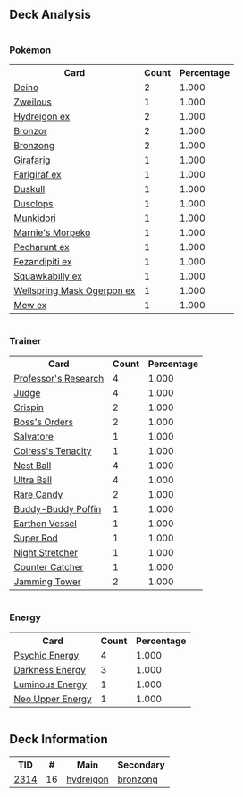 
## Deck Analysis

<div style="display: flex; flex-wrap: wrap;">
<div style="flex: 1; margin-right: 10px;">
<h3>Pokémon</h3><table><tr><th>Card</th><th>Count</th><th>Percentage</th></tr><tr><td rowspan='1'><a href='https://limitlesstcg.com/cards/SSP/117'>Deino</a></td><td>2</td><td>1.000</td></tr><tr><td rowspan='1'><a href='https://limitlesstcg.com/cards/SSP/118'>Zweilous</a></td><td>1</td><td>1.000</td></tr><tr><td rowspan='1'><a href='https://limitlesstcg.com/cards/SSP/119'>Hydreigon ex</a></td><td>2</td><td>1.000</td></tr><tr><td rowspan='1'><a href='https://limitlesstcg.com/cards/SSP/126'>Bronzor</a></td><td>2</td><td>1.000</td></tr><tr><td rowspan='1'><a href='https://limitlesstcg.com/cards/TEF/69'>Bronzong</a></td><td>2</td><td>1.000</td></tr><tr><td rowspan='1'><a href='https://limitlesstcg.com/cards/TWM/83'>Girafarig</a></td><td>1</td><td>1.000</td></tr><tr><td rowspan='1'><a href='https://limitlesstcg.com/cards/TEF/108'>Farigiraf ex</a></td><td>1</td><td>1.000</td></tr><tr><td rowspan='1'><a href='https://limitlesstcg.com/cards/PRE/35'>Duskull</a></td><td>1</td><td>1.000</td></tr><tr><td rowspan='1'><a href='https://limitlesstcg.com/cards/PRE/36'>Dusclops</a></td><td>1</td><td>1.000</td></tr><tr><td rowspan='1'><a href='https://limitlesstcg.com/cards/TWM/95'>Munkidori</a></td><td>1</td><td>1.000</td></tr><tr><td rowspan='1'><a href='https://limitlesstcg.com/cards/jp/SVOM/20?translate=en'>Marnie's Morpeko</a></td><td>1</td><td>1.000</td></tr><tr><td rowspan='1'><a href='https://limitlesstcg.com/cards/SFA/39'>Pecharunt ex</a></td><td>1</td><td>1.000</td></tr><tr><td rowspan='1'><a href='https://limitlesstcg.com/cards/SFA/38'>Fezandipiti ex</a></td><td>1</td><td>1.000</td></tr><tr><td rowspan='1'><a href='https://limitlesstcg.com/cards/PAL/169'>Squawkabilly ex</a></td><td>1</td><td>1.000</td></tr><tr><td rowspan='1'><a href='https://limitlesstcg.com/cards/TWM/64'>Wellspring Mask Ogerpon ex</a></td><td>1</td><td>1.000</td></tr><tr><td rowspan='1'><a href='https://limitlesstcg.com/cards/MEW/151'>Mew ex</a></td><td>1</td><td>1.000</td></tr></table>
</div><div style='flex: 1; margin-right: 10px;'><h3>Trainer</h3><table><tr><th>Card</th><th>Count</th><th>Percentage</th></tr><tr><td rowspan='1'><a href='https://limitlesstcg.com/cards/SVI/189'>Professor's Research</a></td><td>4</td><td>1.000</td></tr><tr><td rowspan='1'><a href='https://limitlesstcg.com/cards/SVI/176'>Judge</a></td><td>4</td><td>1.000</td></tr><tr><td rowspan='1'><a href='https://limitlesstcg.com/cards/SCR/133'>Crispin</a></td><td>2</td><td>1.000</td></tr><tr><td rowspan='1'><a href='https://limitlesstcg.com/cards/PAL/172'>Boss's Orders</a></td><td>2</td><td>1.000</td></tr><tr><td rowspan='1'><a href='https://limitlesstcg.com/cards/TEF/160'>Salvatore</a></td><td>1</td><td>1.000</td></tr><tr><td rowspan='1'><a href='https://limitlesstcg.com/cards/SFA/57'>Colress's Tenacity</a></td><td>1</td><td>1.000</td></tr><tr><td rowspan='1'><a href='https://limitlesstcg.com/cards/SVI/181'>Nest Ball</a></td><td>4</td><td>1.000</td></tr><tr><td rowspan='1'><a href='https://limitlesstcg.com/cards/SVI/196'>Ultra Ball</a></td><td>4</td><td>1.000</td></tr><tr><td rowspan='1'><a href='https://limitlesstcg.com/cards/SVI/191'>Rare Candy</a></td><td>2</td><td>1.000</td></tr><tr><td rowspan='1'><a href='https://limitlesstcg.com/cards/TEF/144'>Buddy-Buddy Poffin</a></td><td>1</td><td>1.000</td></tr><tr><td rowspan='1'><a href='https://limitlesstcg.com/cards/PAR/163'>Earthen Vessel</a></td><td>1</td><td>1.000</td></tr><tr><td rowspan='1'><a href='https://limitlesstcg.com/cards/PAL/188'>Super Rod</a></td><td>1</td><td>1.000</td></tr><tr><td rowspan='1'><a href='https://limitlesstcg.com/cards/SFA/61'>Night Stretcher</a></td><td>1</td><td>1.000</td></tr><tr><td rowspan='1'><a href='https://limitlesstcg.com/cards/PAR/160'>Counter Catcher</a></td><td>1</td><td>1.000</td></tr><tr><td rowspan='1'><a href='https://limitlesstcg.com/cards/TWM/153'>Jamming Tower</a></td><td>2</td><td>1.000</td></tr></table>
</div><div style='flex: 1; margin-right: 10px;'><h3>Energy</h3><table><tr><th>Card</th><th>Count</th><th>Percentage</th></tr><tr><td rowspan='1'><a href='https://limitlesstcg.com/cards/SVE/13'>Psychic Energy</a></td><td>4</td><td>1.000</td></tr><tr><td rowspan='1'><a href='https://limitlesstcg.com/cards/SVE/15'>Darkness Energy</a></td><td>3</td><td>1.000</td></tr><tr><td rowspan='1'><a href='https://limitlesstcg.com/cards/PAL/191'>Luminous Energy</a></td><td>1</td><td>1.000</td></tr><tr><td rowspan='1'><a href='https://limitlesstcg.com/cards/TEF/162'>Neo Upper Energy</a></td><td>1</td><td>1.000</td></tr></table>
</div></div>

## Deck Information

<table>
<tr><th>TID</th><th>#</th><th>Main</th><th>Secondary</th></tr>
<tr><td><a href='https://limitlesstcg.com/tournaments/jp/2314'>2314</a></td><td>16</td><td><a href='https://limitlesstcg.com/decks/list/jp/34714'>hydreigon</a></td><td><a href='https://limitlesstcg.com/decks/list/jp/34714'>bronzong</a></td></tr></table>